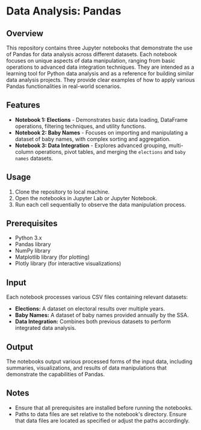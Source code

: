 # Data Analysis: Pandas

## Overview
This repository contains three Jupyter notebooks that demonstrate the use of Pandas for data analysis across different datasets. Each notebook focuses on unique aspects of data manipulation, ranging from basic operations to advanced data integration techniques. They are intended as a learning tool for Python data analysis and as a reference for building similar data analysis projects. They provide clear examples of how to apply various Pandas functionalities in real-world scenarios.

## Features
- **Notebook 1: Elections** - Demonstrates basic data loading, DataFrame operations, filtering techniques, and utility functions.
- **Notebook 2: Baby Names** - Focuses on importing and manipulating a dataset of baby names, with complex sorting and aggregation.
- **Notebook 3: Data Integration** - Explores advanced grouping, multi-column operations, pivot tables, and merging the `elections` and `baby names` datasets.

## Usage
1. Clone the repository to local machine.
2. Open the notebooks in Jupyter Lab or Jupyter Notebook.
3. Run each cell sequentially to observe the data manipulation process.

## Prerequisites
- Python 3.x
- Pandas library
- NumPy library
- Matplotlib library (for plotting)
- Plotly library (for interactive visualizations)

## Input
Each notebook processes various CSV files containing relevant datasets:
- **Elections:** A dataset on electoral results over multiple years.
- **Baby Names:** A dataset of baby names provided annually by the SSA.
- **Data Integration:** Combines both previous datasets to perform integrated data analysis.

## Output
The notebooks output various processed forms of the input data, including summaries, visualizations, and results of data manipulations that demonstrate the capabilities of Pandas.

## Notes
- Ensure that all prerequisites are installed before running the notebooks.
- Paths to data files are set relative to the notebook's directory. Ensure that data files are located as specified or adjust the paths accordingly.